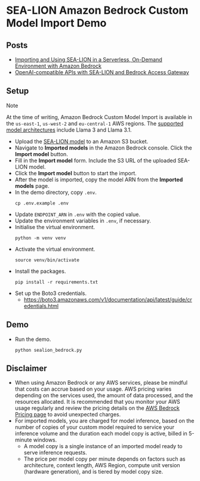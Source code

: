 # SEA-LION Amazon Bedrock Custom Model Import Demo

## Posts
- [Importing and Using SEA-LION in a Serverless, On-Demand Environment with Amazon Bedrock](https://sea-lion.ai/importing-and-using-sea-lion-in-a-serverless-on-demand-environment-with-amazon-bedrock/)
- [OpenAI-compatible APIs with SEA-LION and Bedrock Access Gateway](https://sea-lion.ai/openai-compatible-apis-with-sea-lion-and-bedrock-access-gateway/)

## Setup
> [!NOTE]
> At the time of writing, Amazon Bedrock Custom Model Import is available in the `us-east-1`, `us-west-2` and `eu-central-1` AWS regions. The [supported model architectures](https://docs.aws.amazon.com/bedrock/latest/userguide/model-customization-import-model.html#model-customization-import-model-architecture) include Llama 3 and Llama 3.1.

- Upload the [SEA-LION model](https://huggingface.co/aisingapore/Llama-SEA-LION-v3-8B-IT) to an Amazon S3 bucket.
- Navigate to **Imported models** in the Amazon Bedrock console. Click the **Import model** button.
- Fill in the **Import model** form. Include the S3 URL of the uploaded SEA-LION model.
- Click the **Import model** button to start the import.
- After the model is imported, copy the model ARN from the **Imported models** page.
- In the demo directory, copy `.env`.
  ```
  cp .env.example .env
  ```
- Update `ENDPOINT_ARN` in `.env` with the copied value.
- Update the environment variables in `.env`, if necessary.
- Initialise the virtual environment.
  ```
  python -m venv venv
  ```
- Activate the virtual environment.
  ```
  source venv/bin/activate
  ```
- Install the packages.
  ```
  pip install -r requirements.txt
  ```
- Set up the Boto3 credentials.
  - https://boto3.amazonaws.com/v1/documentation/api/latest/guide/credentials.html

## Demo
- Run the demo.
  ```
  python sealion_bedrock.py
  ```

## Disclaimer
- When using Amazon Bedrock or any AWS services, please be mindful that costs can accrue based on your usage. AWS pricing varies depending on the services used, the amount of data processed, and the resources allocated. It is recommended that you monitor your AWS usage regularly and review the pricing details on the [AWS Bedrock Pricing page](https://docs.aws.amazon.com/bedrock/latest/userguide/bedrock-pricing.html) to avoid unexpected charges.
- For imported models, you are charged for model inference, based on the number of copies of your custom model required to service your inference volume and the duration each model copy is active, billed in 5-minute windows.
  - A model copy is a single instance of an imported model ready to serve inference requests.
  - The price per model copy per minute depends on factors such as architecture, context length, AWS Region, compute unit version (hardware generation), and is tiered by model copy size.